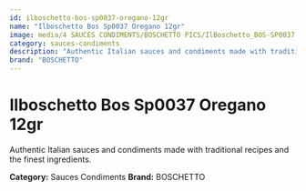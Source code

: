 ```yaml
---
id: ilboschetto-bos-sp0037-oregano-12gr
name: "Ilboschetto Bos Sp0037 Oregano 12gr"
image: media/4 SAUCES CONDIMENTS/BOSCHETTO PICS/IlBoschetto_BOS-SP0037 Oregano 12gr.png
category: sauces-condiments
description: "Authentic Italian sauces and condiments made with traditional recipes and the finest ingredients."
brand: "BOSCHETTO"
---
```


# Ilboschetto Bos Sp0037 Oregano 12gr

Authentic Italian sauces and condiments made with traditional recipes and the finest ingredients.

**Category:** Sauces Condiments
**Brand:** BOSCHETTO
